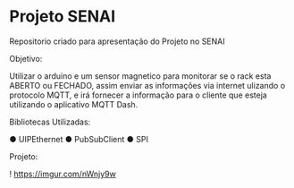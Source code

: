 # Projeto SENAI

Repositorio criado para apresentação do Projeto no SENAI

Objetivo:

Utilizar o arduino e um sensor magnetico para monitorar se o rack esta ABERTO ou FECHADO, assim enviar as informações via internet ulizando o protocolo MQTT, e irá fornecer a informação para o cliente que esteja utilizando o aplicativo MQTT Dash.


Bibliotecas Utilizadas:

● UIPEthernet
● PubSubClient
● SPI 

Projeto:

! https://imgur.com/nWnjy9w


